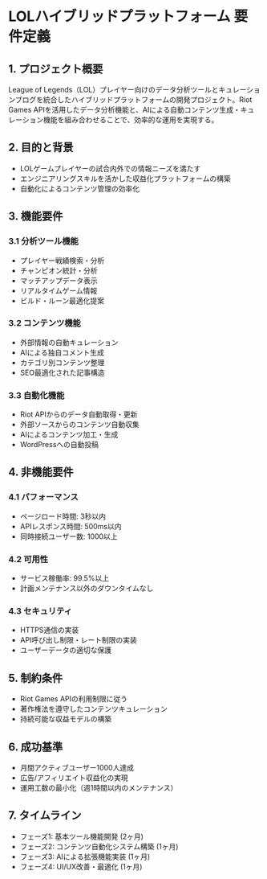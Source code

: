 # LOLハイブリッドプラットフォーム 要件定義

## 1. プロジェクト概要

League of Legends（LOL）プレイヤー向けのデータ分析ツールとキュレーションブログを統合したハイブリッドプラットフォームの開発プロジェクト。Riot Games APIを活用したデータ分析機能と、AIによる自動コンテンツ生成・キュレーション機能を組み合わせることで、効率的な運用を実現する。

## 2. 目的と背景

- LOLゲームプレイヤーの試合内外での情報ニーズを満たす
- エンジニアリングスキルを活かした収益化プラットフォームの構築
- 自動化によるコンテンツ管理の効率化

## 3. 機能要件

### 3.1 分析ツール機能

- プレイヤー戦績検索・分析
- チャンピオン統計・分析
- マッチアップデータ表示
- リアルタイムゲーム情報
- ビルド・ルーン最適化提案

### 3.2 コンテンツ機能

- 外部情報の自動キュレーション
- AIによる独自コメント生成
- カテゴリ別コンテンツ整理
- SEO最適化された記事構造

### 3.3 自動化機能

- Riot APIからのデータ自動取得・更新
- 外部ソースからのコンテンツ自動収集
- AIによるコンテンツ加工・生成
- WordPressへの自動投稿

## 4. 非機能要件

### 4.1 パフォーマンス

- ページロード時間: 3秒以内
- APIレスポンス時間: 500ms以内
- 同時接続ユーザー数: 1000以上

### 4.2 可用性

- サービス稼働率: 99.5%以上
- 計画メンテナンス以外のダウンタイムなし

### 4.3 セキュリティ

- HTTPS通信の実装
- API呼び出し制限・レート制限の実装
- ユーザーデータの適切な保護

## 5. 制約条件

- Riot Games APIの利用制限に従う
- 著作権法を遵守したコンテンツキュレーション
- 持続可能な収益モデルの構築

## 6. 成功基準

- 月間アクティブユーザー1000人達成
- 広告/アフィリエイト収益化の実現
- 運用工数の最小化（週1時間以内のメンテナンス）

## 7. タイムライン

- フェーズ1: 基本ツール機能開発 (2ヶ月)
- フェーズ2: コンテンツ自動化システム構築 (1ヶ月)
- フェーズ3: AIによる拡張機能実装 (1ヶ月)
- フェーズ4: UI/UX改善・最適化 (1ヶ月)